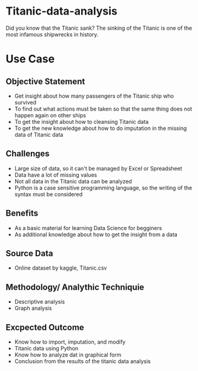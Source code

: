 # Titanic-data-analysis
Did you know that the Titanic sank?
The sinking of the Titanic is one of the most infamous shipwrecks in history.

# Use Case 
## Objective Statement
- Get insight about how many passengers of the Titanic ship who survived
- To find out what actions must be taken so that the same thing does not happen again on other ships
- To get the insight about how to cleansing Titanic data
- To get the new knowledge about how to do imputation in the missing data of Titanic data

## Challenges
- Large size of data, so it can't be managed by Excel or Spreadsheet
- Data have a lot of missing values
- Not all data in the Titanic data can be analyzed
- Python is a case sensitive programming language, so the writing of the syntax must be considered

## Benefits
- As a basic material for learning Data Science for begginers
- As additional knowledge about how to get the insight from a data

## Source Data
- Online dataset by kaggle, Titanic.csv

## Methodology/ Analythic Techniquie
- Descriptive analysis
- Graph analysis

## Excpected Outcome
- Know how to import, imputation, and modify
- Titanic data using Python
- Know how to analyze dat in graphical form
- Conclusion from the results of the titanic data analysis
